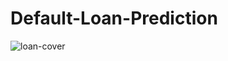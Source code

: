 # Default-Loan-Prediction

![loan-cover](https://user-images.githubusercontent.com/71582007/176078145-dc188004-478e-4e62-b1e4-67e5a8752d49.jpg)
